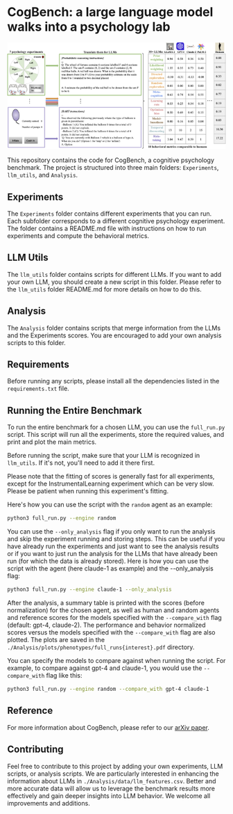 # CogBench: a large language model walks into a psychology lab

![Overview Figure](./overview_figure.png)

This repository contains the code for CogBench, a cognitive psychology benchmark. The project is structured into three main folders: `Experiments`, `llm_utils`, and `Analysis`.

## Experiments

The `Experiments` folder contains different experiments that you can run. Each subfolder corresponds to a different cognitive psychology experiment. The folder contains a README.md file with instructions on how to run experiments and compute the behavioral metrics.

## LLM Utils

The `llm_utils` folder contains scripts for different LLMs. If you want to add your own LLM, you should create a new script in this folder. Please refer to the `llm_utils` folder README.md for more details on how to do this.

## Analysis

The `Analysis` folder contains scripts that merge information from the LLMs and the Experiments scores. You are encouraged to add your own analysis scripts to this folder.

## Requirements

Before running any scripts, please install all the dependencies listed in the `requirements.txt` file.

## Running the Entire Benchmark

To run the entire benchmark for a chosen LLM, you can use the `full_run.py` script. This script will run all the experiments, store the required values, and print and plot the main metrics.

Before running the script, make sure that your LLM is recognized in `llm_utils`. If it's not, you'll need to add it there first.

Please note that the fitting of scores is generally fast for all experiments, except for the InstrumentalLearning experiment which can be very slow. Please be patient when running this experiment's fitting.

Here's how you can use the script with the `random` agent as an example:

```bash
python3 full_run.py --engine random
```
You can use the `--only_analysis` flag if you only want to run the analysis and skip the experiment running and storing steps. This can be useful if you have already run the experiments and just want to see the analysis results or if you want to just run the analysis for the LLMs that have already been run (for which the data is already stored). Here is how you can use the script with the agent (here claude-1 as example) and the --only_analysis flag:
```bash
python3 full_run.py --engine claude-1 --only_analysis
```

After the analysis, a summary table is printed with the scores (before normalization) for the chosen agent, as well as human and random agents and reference scores for the models specified with the `--compare_with` flag (default: gpt-4, claude-2). The performance and behavior normalized scores versus the models specified with the `--compare_with` flag are also plotted. The plots are saved in the `./Analysis/plots/phenotypes/full_runs{interest}.pdf` directory.

You can specify the models to compare against when running the script. For example, to compare against gpt-4 and claude-1, you would use the `--compare_with` flag like this:

```bash
python3 full_run.py --engine random --compare_with gpt-4 claude-1 
```

## Reference

For more information about CogBench, please refer to our [arXiv paper](https://arxiv.org/abs/2402.18225).

## Contributing

Feel free to contribute to this project by adding your own experiments, LLM scripts, or analysis scripts. We are particularly interested in enhancing the information about LLMs in `./Analysis/data/llm_features.csv`. Better and more accurate data will allow us to leverage the benchmark results more effectively and gain deeper insights into LLM behavior. We welcome all improvements and additions.